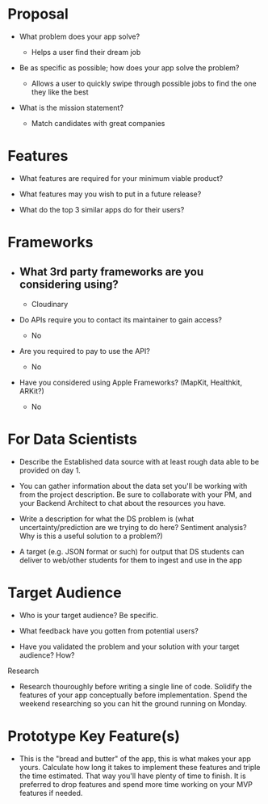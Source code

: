 # Proposal

-   What problem does your app solve?

    -   Helps a user find their dream job

-   Be as specific as possible; how does your app solve the problem?

    -   Allows a user to quickly swipe through possible jobs to find the one they like the best

-   What is the mission statement?

    -   Match candidates with great companies

# Features

-   What features are required for your minimum viable product?

-   What features may you wish to put in a future release?

-   What do the top 3 similar apps do for their users?

# Frameworks

-   ## What 3rd party frameworks are you considering using?

    -   Cloudinary

-   Do APIs require you to contact its maintainer to gain access?

    -   No

-   Are you required to pay to use the API?
    -   No
-   Have you considered using Apple Frameworks? (MapKit, Healthkit, ARKit?)
    -   No

# For Data Scientists

-   Describe the Established data source with at least rough data able to be provided on day 1.

-   You can gather information about the data set you&#39;ll be working with from the project description. Be sure to collaborate with your PM, and your Backend Architect to chat about the resources you have.

-   Write a description for what the DS problem is (what uncertainty/prediction are we trying to do here? Sentiment analysis? Why is this a useful solution to a problem?)

-   A target (e.g. JSON format or such) for output that DS students can deliver to web/other students for them to ingest and use in the app

# Target Audience

-   Who is your target audience? Be specific.

-   What feedback have you gotten from potential users?

-   Have you validated the problem and your solution with your target audience? How?

Research

-   Research thouroughly before writing a single line of code. Solidify the features of your app conceptually before implementation. Spend the weekend researching so you can hit the ground running on Monday.

# Prototype Key Feature(s)

-   This is the &quot;bread and butter&quot; of the app, this is what makes your app yours. Calculate how long it takes to implement these features and triple the time estimated. That way you&#39;ll have plenty of time to finish. It is preferred to drop features and spend more time working on your MVP features if needed.

